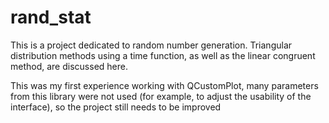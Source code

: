 # rand_stat
This is a project dedicated to random number generation. Triangular distribution methods using a time function, as well as the linear congruent method, are discussed here.

This was my first experience working with QCustomPlot, many parameters from this library were not used (for example, to adjust the usability of the interface), so the project still needs to be improved
